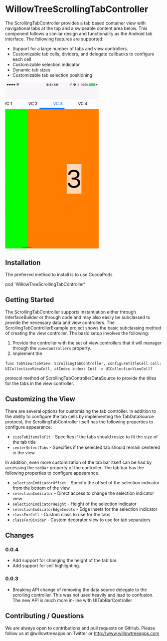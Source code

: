 # WillowTreeScrollingTabController

The ScrollingTabController provides a tab based container view with navigational tabs at the top and a swipeable content area below. This component follows a similar design and functionality as the Android tab interface.  The following features are supported: 

* Support for a large number of tabs and view controllers.
* Customizable tab cells, dividers, and delegate callbacks to configure each cell
* Customizable selection indicator
* Dynamic tab sizes
* Customizable tab selection positioning.

<img src="docs/example.gif" width="300">

## Installation

The preferred method to install is to use CocoaPods 

pod 'WillowTreeScrollingTabController'

## Getting Started

The ScrollingTabController supports instantiation either through InterfaceBuilder or through code and may also easily be subclassed to provide the necessary data and view controllers.  The ScrollingTabControllerExample project shows the basic subclassing method of creating the view controller.  The basic setup involves the following:

1. Provide the controller with the set of view controllers that it will manager through the ```viewControllers``` property.
2. Implement the 


  ```func tabView(tabView: ScrollingTabController, configureTitleCell cell: UICollectionViewCell, atIndex index: Int) -> UICollectionViewCell?```
  
protocol method of ScrollingTabControllerDataSource to provide the titles for the tabs in the view controller.
    
## Customizing the View

There are several options for customizing the tab controller.  In addition to the ability to configure the tab cells by implementing the TabDataSource protocol, the ScrollingTabController itself has the following properties to configure appearance:

* ```sizeTabItemsToFit``` - Specifies if the tabs should resize to fit the size of the tab title
* ```centerSelectTabs``` - Specifies if the selected tab should remain centered in the view

In addition, even more customization of the tab bar itself can be had by accessing the ```tabBar``` property of the controller.  The tab bar has the following properties to configure appearance.

* ```selectionIndicatorOffset``` - Specify the offset of the selection indicator from the bottom of the view
* ```selectionIndicator``` - Direct access to change the selection indicator view
* ```selectionIndicatorHeight``` - Height of the selection indicator
* ```selectionIndicatorEdgeInsets``` - Edge insets for the selection indicator
* ```classForCell``` - Custom class to use for the tabs
* ```classForDivider``` - Custom decorator view to use for tab separators

## Changes

### 0.0.4

* Add support for changing the height of the tab bar.
* Add support for cell highlighting.

### 0.0.3

* Breaking API change of removing the data source delegate to the scrolling controller. This was not used heavily and lead to confusion. The new API is much more in-line with UITabBarController

## Contributing / Questions

We are always open to contributions and pull requests on GitHub. Please follow us at @willowtreeapps on Twitter or http://www.willowtreeapps.com
